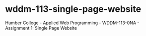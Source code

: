 # wddm-113-single-page-website
 Humber College - Applied Web Programming - WDDM-113-0NA - Assignment 1: Single Page Website
